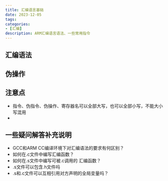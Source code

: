 ```yaml
---
title: 汇编语言基础
date: 2023-12-05
tags:
categories:
- [汇编]
description: ARM汇编语言语法、一些常用指令
---
```



## 汇编语法




## 伪操作




## 注意点

- 指令、伪指令、伪操作、寄存器名可以全部大写，也可以全部小写，不能大小写混用
- 


## 一些疑问解答补充说明

- GCC和ARM CC编译环境下对汇编语法的要求有何区别？
- 如何在.c文件中编写汇编函数？
- 如何在.s文件中编写可被.c调用的 汇编函数？
- .s文件可以包含.h文件吗
- .s和.c文件可以互相引用对方声明的全局变量吗？
